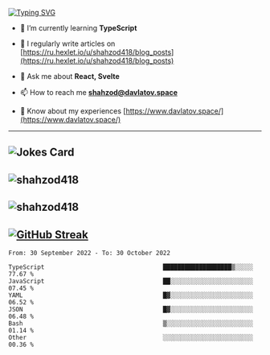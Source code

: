 [![Typing SVG](https://readme-typing-svg.herokuapp.com?font=Turret+Road&height=30&lines=HI!+I%60m+Frontend+Developer)](https://git.io/typing-svg)

- 🌱 I’m currently learning **TypeScript**

- 📝 I regularly write articles on [https://ru.hexlet.io/u/shahzod418/blog_posts](https://ru.hexlet.io/u/shahzod418/blog_posts)

- 💬 Ask me about **React, Svelte**

- 📫 How to reach me **shahzod@davlatov.space**

- 📄 Know about my experiences [https://www.davlatov.space/](https://www.davlatov.space/)

---
![Jokes Card](https://readme-jokes.vercel.app/api?theme=radical)
---
![shahzod418](https://github-readme-stats.vercel.app/api/top-langs?username=shahzod418&show_icons=true&theme=radical&locale=en&layout=compact)
---
![shahzod418](https://github-readme-stats.vercel.app/api?username=shahzod418&show_icons=true&theme=radical&locale=en&count_private=true)
---
[![GitHub Streak](http://github-readme-streak-stats.herokuapp.com?user=shahzod418&theme=radical&date_format=M%20j%5B%2C%20Y%5D)](https://git.io/streak-stats)
---
<!--START_SECTION:waka-->

```text
From: 30 September 2022 - To: 30 October 2022

TypeScript                                 ███████████████████▒░░░░░   77.67 %
JavaScript                                 ██░░░░░░░░░░░░░░░░░░░░░░░   07.45 %
YAML                                       █▓░░░░░░░░░░░░░░░░░░░░░░░   06.52 %
JSON                                       █▓░░░░░░░░░░░░░░░░░░░░░░░   06.48 %
Bash                                       ▒░░░░░░░░░░░░░░░░░░░░░░░░   01.14 %
Other                                      ░░░░░░░░░░░░░░░░░░░░░░░░░   00.36 %
```

<!--END_SECTION:waka-->
